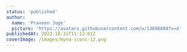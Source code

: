 ```yaml
---
status: 'published'
author:
  name: 'Praveen Juge'
  picture: 'https://avatars.githubusercontent.com/u/13696888?v=4'
publishedAt: 2023-10-31T11:12:01Z
coverImage: /images/myna-icons-12.png
---
```

